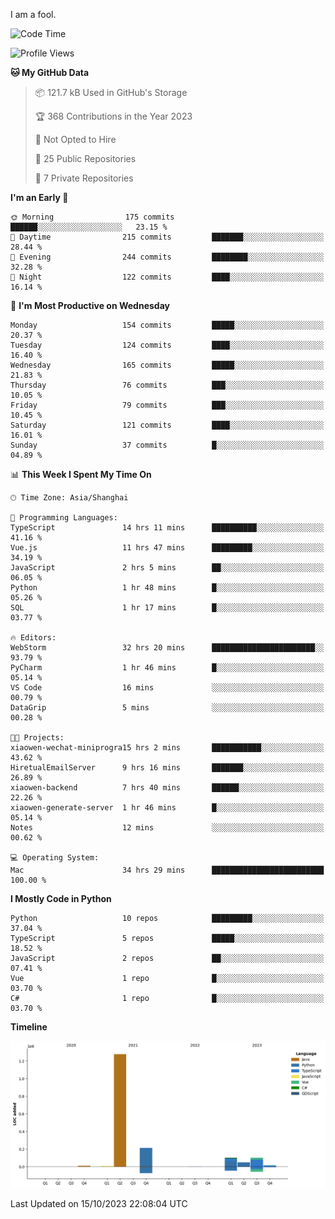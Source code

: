 I am a fool.

<!--START_SECTION:waka-->
![Code Time](http://img.shields.io/badge/Code%20Time-781%20hrs%2022%20mins-blue)

![Profile Views](http://img.shields.io/badge/Profile%20Views-0-blue)

**🐱 My GitHub Data** 

> 📦 121.7 kB Used in GitHub's Storage 
 > 
> 🏆 368 Contributions in the Year 2023
 > 
> 🚫 Not Opted to Hire
 > 
> 📜 25 Public Repositories 
 > 
> 🔑 7 Private Repositories 
 > 
**I'm an Early 🐤** 

```text
🌞 Morning                175 commits         ██████░░░░░░░░░░░░░░░░░░░   23.15 % 
🌆 Daytime                215 commits         ███████░░░░░░░░░░░░░░░░░░   28.44 % 
🌃 Evening                244 commits         ████████░░░░░░░░░░░░░░░░░   32.28 % 
🌙 Night                  122 commits         ████░░░░░░░░░░░░░░░░░░░░░   16.14 % 
```
📅 **I'm Most Productive on Wednesday** 

```text
Monday                   154 commits         █████░░░░░░░░░░░░░░░░░░░░   20.37 % 
Tuesday                  124 commits         ████░░░░░░░░░░░░░░░░░░░░░   16.40 % 
Wednesday                165 commits         █████░░░░░░░░░░░░░░░░░░░░   21.83 % 
Thursday                 76 commits          ███░░░░░░░░░░░░░░░░░░░░░░   10.05 % 
Friday                   79 commits          ███░░░░░░░░░░░░░░░░░░░░░░   10.45 % 
Saturday                 121 commits         ████░░░░░░░░░░░░░░░░░░░░░   16.01 % 
Sunday                   37 commits          █░░░░░░░░░░░░░░░░░░░░░░░░   04.89 % 
```


📊 **This Week I Spent My Time On** 

```text
🕑︎ Time Zone: Asia/Shanghai

💬 Programming Languages: 
TypeScript               14 hrs 11 mins      ██████████░░░░░░░░░░░░░░░   41.16 % 
Vue.js                   11 hrs 47 mins      █████████░░░░░░░░░░░░░░░░   34.19 % 
JavaScript               2 hrs 5 mins        ██░░░░░░░░░░░░░░░░░░░░░░░   06.05 % 
Python                   1 hr 48 mins        █░░░░░░░░░░░░░░░░░░░░░░░░   05.26 % 
SQL                      1 hr 17 mins        █░░░░░░░░░░░░░░░░░░░░░░░░   03.77 % 

🔥 Editors: 
WebStorm                 32 hrs 20 mins      ███████████████████████░░   93.79 % 
PyCharm                  1 hr 46 mins        █░░░░░░░░░░░░░░░░░░░░░░░░   05.14 % 
VS Code                  16 mins             ░░░░░░░░░░░░░░░░░░░░░░░░░   00.79 % 
DataGrip                 5 mins              ░░░░░░░░░░░░░░░░░░░░░░░░░   00.28 % 

🐱‍💻 Projects: 
xiaowen-wechat-miniprogra15 hrs 2 mins       ███████████░░░░░░░░░░░░░░   43.62 % 
HiretualEmailServer      9 hrs 16 mins       ███████░░░░░░░░░░░░░░░░░░   26.89 % 
xiaowen-backend          7 hrs 40 mins       ██████░░░░░░░░░░░░░░░░░░░   22.26 % 
xiaowen-generate-server  1 hr 46 mins        █░░░░░░░░░░░░░░░░░░░░░░░░   05.14 % 
Notes                    12 mins             ░░░░░░░░░░░░░░░░░░░░░░░░░   00.62 % 

💻 Operating System: 
Mac                      34 hrs 29 mins      █████████████████████████   100.00 % 
```

**I Mostly Code in Python** 

```text
Python                   10 repos            █████████░░░░░░░░░░░░░░░░   37.04 % 
TypeScript               5 repos             █████░░░░░░░░░░░░░░░░░░░░   18.52 % 
JavaScript               2 repos             ██░░░░░░░░░░░░░░░░░░░░░░░   07.41 % 
Vue                      1 repo              █░░░░░░░░░░░░░░░░░░░░░░░░   03.70 % 
C#                       1 repo              █░░░░░░░░░░░░░░░░░░░░░░░░   03.70 % 
```



**Timeline**

![Lines of Code chart](https://raw.githubusercontent.com/VeejaLiu/VeejaLiu/master/assets/bar_graph.png)


 Last Updated on 15/10/2023 22:08:04 UTC
<!--END_SECTION:waka-->
